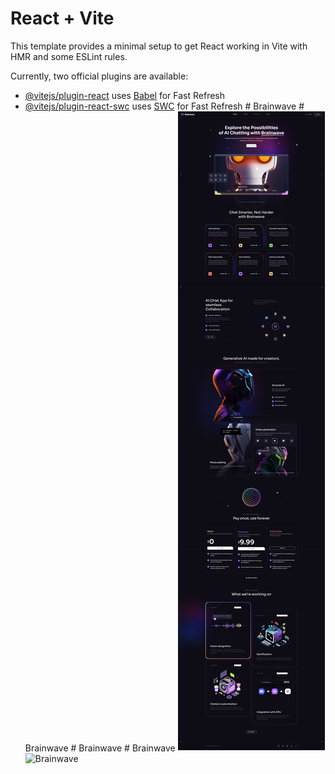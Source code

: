 # React + Vite

This template provides a minimal setup to get React working in Vite with HMR and some ESLint rules.

Currently, two official plugins are available:

- [@vitejs/plugin-react](https://github.com/vitejs/vite-plugin-react/blob/main/packages/plugin-react/README.md) uses [Babel](https://babeljs.io/) for Fast Refresh
- [@vitejs/plugin-react-swc](https://github.com/vitejs/vite-plugin-react-swc) uses [SWC](https://swc.rs/) for Fast Refresh
  #   B r a i n w a v e 
   
   #   B r a i n w a v e 
   
   #   B r a i n w a v e 
   
   #   B r a i n w a v e 
   
   
  ![Brainwave](/src/assets/Brainwave.png)
  ![Brainwave](https://github.com/MashhoodKhan0/Brainwave/assets/105301245/68f1276e-e0c7-4350-a2a9-5993b1ed3f02)
